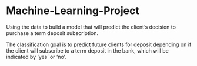 # Machine-Learning-Project

Using the data to build a model that will predict the client’s decision to purchase a term deposit subscription. 

The classification goal is to predict future clients for deposit depending on if the client will subscribe to a term deposit in the bank, which will be indicated by ‘yes’ or ‘no’. 
